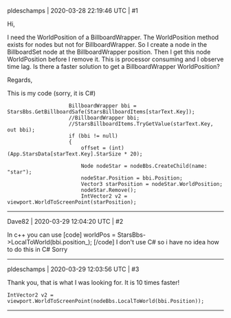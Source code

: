 pldeschamps | 2020-03-28 22:19:46 UTC | #1

Hi,

I need the WorldPosition of a BillboardWrapper.
The WorldPosition method exists for nodes but not for BillboardWrapper.
So I create a node in the BillboardSet node at the BillboardWrapper position.
Then I get this node WorldPosition before I remove it.
This is processor consuming and I observe time lag. Is there a faster solution to get a BillboardWrapper WorldPosition?

Regards,

This is my code (sorry, it is C#)
```
                    BillboardWrapper bbi = StarsBbs.GetBillboardSafe(StarsBillboardItems[starText.Key]);
                    //BillboardWrapper bbi;
                    //StarsBillboardItems.TryGetValue(starText.Key, out bbi);
                    if (bbi != null)
                    {
                        offset = (int)(App.StarsData[starText.Key].StarSize * 20);

                        Node nodeStar = nodeBbs.CreateChild(name: "star");
                        nodeStar.Position = bbi.Position;
                        Vector3 starPosition = nodeStar.WorldPosition;
                        nodeStar.Remove();
                        IntVector2 v2 = viewport.WorldToScreenPoint(starPosition);
```

-------------------------

Dave82 | 2020-03-29 12:04:20 UTC | #2

In c++ you can use 
[code]
worldPos = StarsBbs->LocalToWorld(bbi.position_);
[/code]
I don't use C# so i have no idea how to do this in C# Sorry

-------------------------

pldeschamps | 2020-03-29 12:03:56 UTC | #3

Thank you, that is what I was looking for.
It is 10 times faster!

```
IntVector2 v2 = viewport.WorldToScreenPoint(nodeBbs.LocalToWorld(bbi.Position));
```

-------------------------

